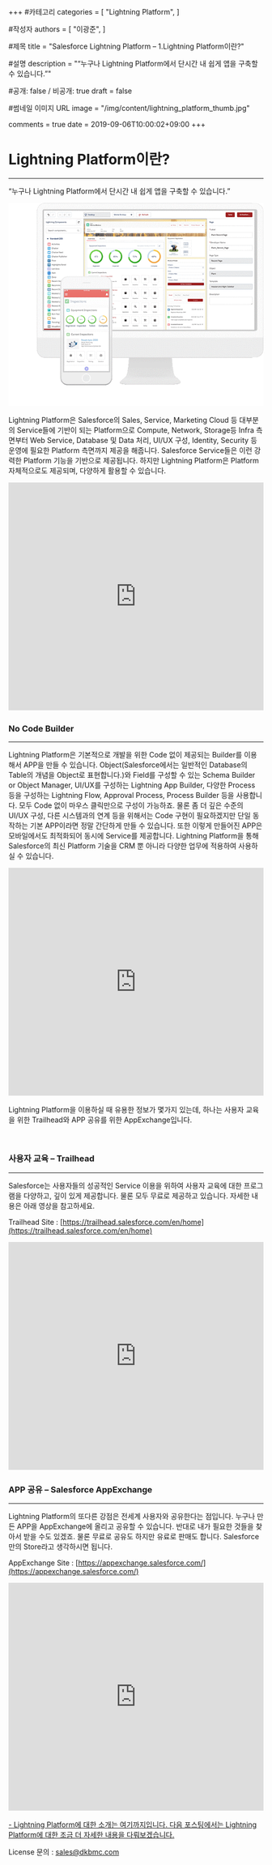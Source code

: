 +++
#카테고리
categories = [
    "Lightning Platform",
]

#작성자
authors = [
    "이광준",
]

#제목
title = "Salesforce Lightning Platform – 1.Lightning Platform이란?"

#설명
description = "“누구나 Lightning Platform에서 단시간 내 쉽게 앱을 구축할 수 있습니다.”"

#공개: false / 비공개: true
draft = false

#썸네일 이미지 URL
image = "/img/content/lightning_platform_thumb.jpg"

comments = true
date = 2019-09-06T10:00:02+09:00
+++

<!-- 게시글 내용 -->
# Lightning Platform이란?
<hr class="title__hr"/>

“누구나 Lightning Platform에서 단시간 내 쉽게 앱을 구축할 수 있습니다.”

![라이트닝 플랫폼 이미지](/img/content/lightning_platform_img1.png)

Lightning Platform은 Salesforce의 Sales, Service, Marketing Cloud 등 대부분의 Service들에 기반이 되는 Platform으로 Compute, Network, Storage등 Infra 측면부터 Web Service, Database 및 Data 처리, UI/UX 구성, Identity, Security 등 운영에 필요한 Platform 측면까지 제공을 해줍니다. Salesforce Service들은 이런 강력한 Platform 기능을 기반으로 제공됩니다. 하지만 Lightning Platform은 Platform 자체적으로도 제공되며, 다양하게 활용할 수 있습니다.

<iframe width="100%" height="450" src="https://www.youtube.com/embed/sj1wOnelTNk" frameborder="0" allow="accelerometer; autoplay; encrypted-media; gyroscope; picture-in-picture" allowfullscreen></iframe>

<br/>

### No Code Builder

-------

Lightning Platform은 기본적으로 개발을 위한 Code 없이 제공되는 Builder를 이용해서 APP을 만들 수 있습니다. Object(Salesforce에서는 일반적인 Database의 Table의 개념을 Object로 표현합니다.)와 Field를 구성할 수 있는 Schema Builder or Object Manager, UI/UX를 구성하는 Lightning App Builder, 다양한 Process 등을 구성하는 Lightning Flow, Approval Process, Process Builder 등을 사용합니다. 모두 Code 없이 마우스 클릭만으로 구성이 가능하죠. 물론 좀 더 깊은 수준의 UI/UX 구성, 다른 시스템과의 연계 등을 위해서는 Code 구현이 필요하겠지만 단일 동작하는 기본 APP이라면 정말 간단하게 만들 수 있습니다. 또한 이렇게 만들어진 APP은 모바일에서도 최적화되어 동시에 Service를 제공합니다. Lightning Platform을 통해 Salesforce의 최신 Platform 기술을 CRM 뿐 아니라 다양한 업무에 적용하여 사용하실 수 있습니다.

<iframe width="100%" height="450" src="https://www.youtube.com/embed/IRMJntNhOBc" frameborder="0" allow="accelerometer; autoplay; encrypted-media; gyroscope; picture-in-picture" allowfullscreen></iframe>

<br/>

Lightning Platform을 이용하실 때 유용한 정보가 몇가지 있는데, 하나는 사용자 교육을 위한 Trailhead와 APP 공유를 위한 AppExchange입니다.

<br/>

### 사용자 교육 – Trailhead
------
Salesforce는 사용자들의 성공적인 Service 이용을 위하여 사용자 교육에 대한 프로그램을 다양하고, 깊이 있게 제공합니다. 물론 모두 무료로 제공하고 있습니다. 자세한 내용은 아래 영상을 참고하세요. 

Trailhead Site : [https://trailhead.salesforce.com/en/home](https://trailhead.salesforce.com/en/home)

<iframe width="100%" height="450" src="https://www.youtube.com/embed/kFsNlZ6DaVQ" frameborder="0" allow="accelerometer; autoplay; encrypted-media; gyroscope; picture-in-picture" allowfullscreen></iframe>

<br/>

### APP 공유 – Salesforce AppExchange
------
Lightning Platform의 또다른 강점은 전세계 사용자와 공유한다는 점입니다. 누구나 만든 APP을 AppExchange에 올리고 공유할 수 있습니다. 반대로 내가 필요한 것들을 찾아서 받을 수도 있겠죠. 물론 무료로 공유도 하지만 유료로 판매도 합니다. Salesforce만의 Store라고 생각하시면 됩니다.

AppExchange Site : [https://appexchange.salesforce.com/](https://appexchange.salesforce.com/)

<iframe width="100%" height="450" src="https://www.youtube.com/embed/n6lsAsgCnH8" frameborder="0" allow="accelerometer; autoplay; encrypted-media; gyroscope; picture-in-picture" allowfullscreen></iframe>

<u>-&nbsp;Lightning Platform에 대한 소개는 여기까지입니다. 다음 포스팅에서는 Lightning Platform에 대한 조금 더 자세한 내용을 다뤄보겠습니다.</u>


License 문의 : <a href="mailto:sales@dkbmc.com">sales@dkbmc.com</a>

